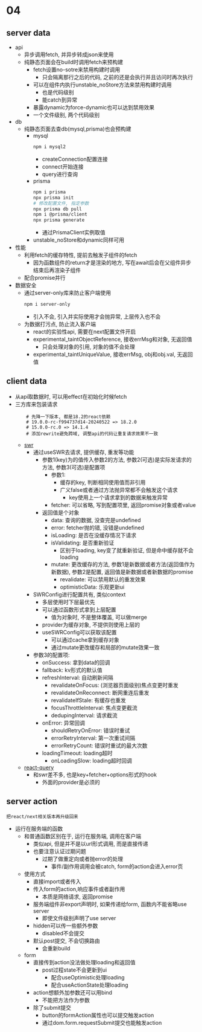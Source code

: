 # 04

## server data
* api
    * 异步调用fetch, 并异步转成json来使用
    * 纯静态页面会在build时调用fetch来预构建
        * fetch设置no-sotre来禁用构建时调用
            * 只会隔离那行之后的代码, 之前的还是会执行并且访问时再次执行
        * 可以在组件内执行unstable_noStore方法来禁用构建时调用
            * 也是代码级别
            * 能catch到异常
        * 暴露dynamic为force-dynamic也可以达到禁用效果
        * 一个文件级别, 两个代码级别
* db
    * 纯静态页面去查db(mysql,prisma)也会预构建
        * mysql
            ```sh
            npm i mysql2
            ```
            * createConnection配置连接
            * connect开始连接
            * query进行查询
        * prisma
            ```sh
            npm i prisma
            npx prisma init
            # 修改配置文件, 指定参数
            npx prisma db pull
            npm i @prisma/client
            npx prisma generate
            ```
            * 通过PrismaClient实例取值
        * unstable_noStore和dynamic同样可用
* 性能
    * 利用fetch的缓存特性, 提前去触发子组件的fetch
        * 因为函数组件的return才是渲染的地方, 写在await后会在父组件异步结束后再渲染子组件
    * 配合promise并行
* 数据安全
    * 通过server-only库来防止客户端使用
        ```sh
        npm i server-only
        ```
        * 引入不会, 引入并实际使用才会抛异常, 上层传入也不会
    * 为数据打污点, 防止流入客户端
        * react的实验性api, 需要在next配置文件开启
        * experimental_taintObjectReference, 接收errMsg和对象, 无返回值
            * 只会处理对象的引用, 对象的值不会处理
        * experimental_taintUniqueValue, 接收errMsg, obj和obj.val, 无返回值

## client data
* 从api取数据时, 可以用effect在初始化时候fetch
* 三方库来包装请求
    ```
        # 先降一下版本, 都是18.2的react依赖
        # 19.0.0-rc-f994737d14-20240522 => 18.2.0
        # 15.0.0-rc.0 => 14.1.4
        # 添加rewrite避免跨域, 调整api的代码让重复请求效果不一致
    ```
    * [swr](https://swr.vercel.app/zh-CN/docs/getting-started)
        * 通过useSWR去请求, 提供缓存, 重发等功能
            * 参数1(key)为的值传入参数2的方法, 参数2(可选)是实际发请求的方法, 参数3(可选)是配置项
                * 参数1: 
                    * 缓存的key, 判断相同使用值而非引用
                    * 广义false或者通过方法抛异常都不会触发这个请求
                        * key使用上一个请求拿到的数据来触发异常
                * fetcher: 可以省略, 写到配置项里, 返回promise对象或者value
            * 返回值是个对象
                * data: 查询的数据, 没查完是undefined
                * error: fetcher抛的错, 没错是undefined
                * isLoading: 是否在没缓存情况下请求
                * isValidating: 是否重新验证
                    * 区别于loading, key变了就重新验证, 但是命中缓存就不会loading
                * mutate: 更改缓存的方法, 参数1是新数据或者方法(返回值作为新数据), 参数2是配置, 返回值是新数据或者新数据的promise
                    * revalidate: 可以禁用默认的重发效果
                    * optimisticData: 乐观更新ui
        * SWRConfig进行配置共有, 类似context
            * 多层使用时下层最优先
            * 可以通过函数形式拿到上层配置
                * 值为对象时, 不是整体覆盖, 可以做merge
            * provider为缓存对象, 不提供则使用上层的
            * useSWRConfig可以获取该配置
                * 可以通过cache拿到缓存对象
                * 通过mutate更改缓存和局部的mutate效果一致
        * 参数3的配置项:
            * onSuccess: 拿到data的回调
            * fallback: kv形式的默认值
            * refreshInterval: 自动刷新间隔
                * revalidateOnFocus: (浏览器页面级别)焦点变更时重发
                * revalidateOnReconnect: 断网重连后重发
                * revalidateIfStale: 有缓存也重发
                * focusThrottleInterval: 焦点变更截流
                * dedupingInterval: 请求截流
            * onError: 异常回调
                * shouldRetryOnError: 错误时重试
                * errorRetryInterval: 第一次重试间隔
                * errorRetryCount: 错误时重试的最大次数
            * loadingTimeout: loading超时
                * onLoadingSlow: loading超时回调
    * [react-query](https://tanstack.com/query/latest/docs/framework/react/installation)
        * 和swr差不多, 也是key+fetcher+options形式的hook
            * 外面的provider是必须的

## server action
```
把react/next相关版本再升级回来
```
* 运行在服务端的函数
    * 和普通函数区别在于, 运行在服务端, 调用在客户端
        * 类似api, 但是并不是以url形式调用, 而是直接传递
        * 也要注意认证过期问题
            * 过期了做重定向或者抛error的处理
                * 事件/副作用调用会被catch, form的action会进入error页
    * 使用方式
        * 直接import或者传入
        * 传入form的action,响应事件或者副作用
            * 本质是网络请求, 返回promise
        * 服务端组件非export声明时, 如果传递给form, 函数内不能省略use server
            * 即使文件级别声明了use server
        * hidden可以传一些额外参数
            * disabled不会提交
        * 默认post提交, 不会切换路由
            * 会重新build
    * form
        * 直接传到action没法做处理loading和返回值
            * post过程state不会更新到ui
                * 配合useOptimistic处理loading
                * 配合useActionState处理loading
        * action想额外加参数还可以用bind
            * 不能把方法作为参数
        * 除了submit提交
            * button的formAction属性也可以提交触发action
            * 通过dom.form.requestSubmit提交也能触发action